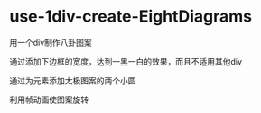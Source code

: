 # use-1div-create-EightDiagrams

用一个div制作八卦图案

通过添加下边框的宽度，达到一黑一白的效果，而且不适用其他div

通过为元素添加太极图案的两个小圆

利用帧动画使图案旋转

